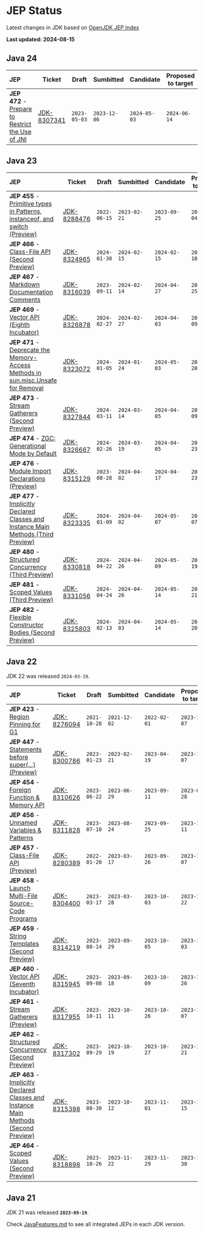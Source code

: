 # JEP Status
Latest changes in JDK based on [OpenJDK JEP Index](https://openjdk.org/jeps/0)

**Last updated: 2024-08-15**

## Java 24

| JEP | Ticket | Draft | Sumbitted | Candidate | Proposed to target | Targeted | Integrated | Completed | Closed |
| :-- | --- | --- | --- | --- | --- | --- | --- | --- | --- |
| **JEP 472**	- [Prepare to Restrict the Use of JNI](https://openjdk.org/jeps/472) | [JDK-8307341](https://bugs.openjdk.org/browse/JDK-8307341) | `2023-05-03` | `2023-12-06` | `2024-05-03` | `2024-06-14` | `2024-07-16` | | | |

## Java 23

| JEP | Ticket | Draft | Sumbitted | Candidate | Proposed to target | Targeted | Integrated | Completed | Closed |
| :-- | --- | --- | --- | --- | --- | --- | --- | --- | --- |
| **JEP 455**	- [Primitive types in Patterns, instanceof, and switch (Preview)](https://openjdk.org/jeps/455) | [JDK-8288476](https://bugs.openjdk.org/browse/JDK-8288476) | `2022-06-15` | `2023-02-21` | `2023-09-25` | `2024-01-04` | `2024-01-23` | `2024-02-01` | `2024-04-15` | `2024-07-16` |
| **JEP 466**	- [Class-File API (Second Preview)](https://openjdk.org/jeps/466) | [JDK-8324965](https://bugs.openjdk.org/browse/JDK-8324965) | `2024-01-30` | `2024-02-15` | `2024-02-15` | `2024-03-18` | `2024-03-28` | `2024-04-09` | `2024-06-04` | `2024-07-16` |
| **JEP 467**	- [Markdown Documentation Comments](https://openjdk.org/jeps/467) | [JDK-8316039](https://bugs.openjdk.org/browse/JDK-8316039) | `2023-09-11` | `2024-02-14` | `2024-04-27` | `2024-04-25` | `2024-05-06` | `2024-05-22` | `2024-05-22` | |
| **JEP 469**	- [Vector API (Eighth Incubator)](https://openjdk.org/jeps/469) | [JDK-8326878](https://bugs.openjdk.org/browse/JDK-8326878) | `2024-02-27` | `2024-02-27` | `2024-04-03` | `2024-04-09` | `2024-04-17` | `2024-05-20` | `2024-05-20` | `2024-07-15` |
| **JEP 471**	- [Deprecate the Memory-Access Methods in sun.misc.Unsafe for Removal](https://openjdk.org/jeps/471) | [JDK-8323072](https://bugs.openjdk.org/browse/JDK-8323072) | `2024-01-05` | `2024-01-24` | `2024-05-03` | `2024-05-20` | `2024-05-28` | `2024-05-29` | `2024-05-31` | `2024-05-31` |
| **JEP 473**	- [Stream Gatherers (Second Preview)](https://openjdk.org/jeps/473) | [JDK-8327844](https://bugs.openjdk.org/browse/JDK-8327844) | `2024-03-11` | `2024-03-14` | `2024-04-05` | `2024-04-09` | `2024-04-17` | `2024-04-30` | `2024-05-01` | `2024-07-29` |
| **JEP 474**	- [ZGC: Generational Mode by Default](https://openjdk.org/jeps/474) | [JDK-8326667](https://bugs.openjdk.org/browse/JDK-8326667) | `2024-02-26` | `2024-03-19` | `2024-04-05` | `2024-04-23` | `2024-05-01` | `2024-05-22` | `2024-05-29` | `2024-07-31` |
| **JEP 476**	- [Module Import Declarations (Preview)](https://openjdk.org/jeps/476) | [JDK-8315129](https://bugs.openjdk.org/browse/JDK-8315129) | `2023-08-28` | `2024-04-02` | `2024-04-17` | `2024-04-23` | `2024-05-02` | `2024-05-06` | `2024-06-05` | `2024-07-08` |
| **JEP 477**	- [Implicitly Declared Classes and Instance Main Methods (Third Preview)](https://openjdk.org/jeps/477) | [JDK-8323335](https://bugs.openjdk.org/browse/JDK-8323335) | `2024-01-09` | `2024-04-02` | `2024-05-07` | `2024-05-07` | `2024-05-22` | `2024-05-28` | `2024-06-05` | `2024-07-08` |
| **JEP 480**	- [Structured Concurrency (Third Preview)](https://openjdk.org/jeps/480) | [JDK-8330818](https://bugs.openjdk.org/browse/JDK-8330818) | `2024-04-22` | `2024-04-26` | `2024-05-09` | `2024-05-19` | `2024-05-28` | `2024-05-28` | `2024-06-07` | `2024-07-16` |
| **JEP 481**	- [Scoped Values (Third Preview)](https://openjdk.org/jeps/481) | [JDK-8331056](https://bugs.openjdk.org/browse/JDK-8331056) | `2024-04-24` | `2024-04-26` | `2024-05-14` | `2024-05-21` | `2024-05-30` | `2024-05-30` | `2024-06-07` | |
| **JEP 482**	- [Flexible Constructor Bodies (Second Preview)](https://openjdk.org/jeps/482) | [JDK-8325803](https://bugs.openjdk.org/browse/JDK-8325803) | `2024-02-13` | `2024-04-03` | `2024-05-14` | `2024-05-20` | `2024-05-28` | `2024-05-28` | `2024-06-05` | `2024-07-08` |

## Java 22
JDK 22 was released `2024-03-19`.

| JEP | Ticket | Draft | Sumbitted | Candidate | Proposed to target | Targeted | Integrated | Completed | Closed |
| :-- | --- | --- | --- | --- | --- | --- | --- | --- | --- |
| **JEP 423**	- [Region Pinning for G1](https://openjdk.org/jeps/423) | [JDK-8276094](https://bugs.openjdk.org/browse/JDK-8276094) | `2021-10-28` | `2021-12-02` | `2022-02-01` | `2023-11-07` | `2023-11-28` | `2023-12-06` | `2024-02-05` | `2024-02-05` |
| **JEP 447**	- [Statements before super(...) (Preview)](https://openjdk.org/jeps/447) | [JDK-8300786](https://bugs.openjdk.org/browse/JDK-8300786) | `2023-01-23` | `2023-02-21` | `2023-04-19` | `2023-11-07` | `2023-11-22` | `2023-12-05` | `2023-12-05` | `2024-01-05` |
| **JEP 454**	- [Foreign Function & Memory API](https://openjdk.org/jeps/454) | [JDK-8310626](https://bugs.openjdk.org/browse/JDK-8310626) | `2023-06-22` | `2023-06-29` | `2023-09-11` | `2023-09-28` | `2023-10-12` | `2023-10-12` | `2023-12-06` | `2023-12-29` |
| **JEP 456**	- [Unnamed Variables & Patterns](https://openjdk.org/jeps/456) | [JDK-8311828](https://bugs.openjdk.org/browse/JDK-8311828) | `2023-07-10` | `2023-08-24` | `2023-09-25` | `2023-10-11` | `2023-10-27` | `2023-11-03` | `2023-12-05` | `2024-01-04` |
| **JEP 457**	- [Class-File API (Preview)](https://openjdk.org/jeps/457) | [JDK-8280389](https://bugs.openjdk.org/browse/JDK-8280389) | `2022-01-20` | `2023-03-17` | `2023-09-26` | `2023-11-07` | `2023-11-28` | `2023-12-04` | `2023-12-11` | `2024-02-05` |
| **JEP 458**	- [Launch Multi-File Source-Code Programs](https://openjdk.org/jeps/458) | [JDK-8304400](https://bugs.openjdk.org/browse/JDK-8304400) | `2023-03-17` | `2023-03-28` | `2023-10-03` | `2023-11-22` | `2023-12-01` | `2023-12-05` | `2023-12-05` | `2023-12-05` |
| **JEP 459**	- [String Templates (Second Preview)](https://openjdk.org/jeps/459) | [JDK-8314219](https://bugs.openjdk.org/browse/JDK-8314219) | `2023-08-14` | `2023-09-29` | `2023-10-05` | `2023-11-03` | `2023-11-16` | `2023-11-17` | `2023-12-05` | `2024-01-09` |
| **JEP 460**	- [Vector API (Seventh Incubator)](https://openjdk.org/jeps/460) | [JDK-8315945](https://bugs.openjdk.org/browse/JDK-8315945) | `2023-09-08` | `2023-09-18` | `2023-10-09` | `2023-10-26` | `2023-11-06` | `2023-11-07` | `2023-11-07` | `2023-11-07` |
| **JEP 461**	- [Stream Gatherers (Preview)](https://openjdk.org/jeps/461) | [JDK-8317955](https://bugs.openjdk.org/browse/JDK-8317955) | `2023-10-11` | `2023-10-11` | `2023-10-26` | `2023-11-07` | `2023-11-29` | `2023-12-01` | `2023-12-07` | `2023-12-29` |
| **JEP 462**	- [Structured Concurrency (Second Preview)](https://openjdk.org/jeps/462) | [JDK-8317302](https://bugs.openjdk.org/browse/JDK-8317302) | `2023-09-29` | `2023-10-19` | `2023-10-27` | `2023-11-21` | `2023-12-01` | `2023-12-01` | `2023-12-09` | `2023-12-29` |
| **JEP 463**	- [Implicitly Declared Classes and Instance Main Methods (Second Preview)](https://openjdk.org/jeps/463) | [JDK-8315398](https://bugs.openjdk.org/browse/JDK-8315398) | `2023-08-30` | `2023-10-12` | `2023-11-01` | `2023-11-15` | `2023-11-28` | `2023-11-30` | `2023-12-05` | `2023-12-29` |
| **JEP 464**	- [Scoped Values (Second Preview)](https://openjdk.org/jeps/464) | [JDK-8318898](https://bugs.openjdk.org/browse/JDK-8318898) | `2023-10-26` | `2023-11-22` | `2023-11-29` | `2023-11-30` | `2023-12-07` | `2023-12-08` | `2024-02-05` | `2024-02-07` |

## Java 21
JDK 21 was released **`2023-09-19`**. 

Check [JavaFeatures.md](JavaFeatures.md) to see all integrated JEPs in each JDK version.
